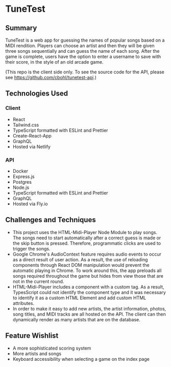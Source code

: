 # TuneTest

## Summary

TuneTest is a web app for guessing the names of popular songs based on a MIDI rendition. Players can choose an artist and then they will be given three songs sequentially and can guess the name of each song. After the game is complete, users have the option to enter a username to save with their score, in the style of an old arcade game.

(This repo is the client side only. To see the source code for the API, please see https://github.com/cbohl/tunetest-api.)

## Technologies Used

### Client

- React
- Tailwind.css
- TypeScript formatted with ESLint and Prettier
- Create-React-App
- GraphQL
- Hosted via Netlify

### API

- Docker
- Express.js
- Postgres
- Node.js
- TypeScript formatted with ESLint and Prettier
- GraphQL
- Hosted via Fly.io

## Challenges and Techniques

- This project uses the HTML-Midi-Player Node Module to play songs. The songs need to start automatically after a correct guess is made or the skip button is pressed. Therefore, programmatic clicks are used to trigger the songs.
- Google Chrome's AudioContext feature requires audio events to occur as a direct result of user action. As a result, the use of reloading components through React DOM manipulation would prevent the automatic playing in Chrome. To work around this, the app preloads all songs required throughout the game but hides from view those that are not in the current round.
- HTML-Midi-Player includes a component with a custom tag. As a result, TypesScript could not identify the component type and it was necessary to identify it as a custom HTML Element and add custom HTML attributes.
- In order to make it easy to add new artists, the artist information, photos, song titles, and MIDI tracks are all hosted on the API. The client can then dynamically render as many artists that are on the database.

## Feature Wishlist

- A more sophisticated scoring system
- More artists and songs
- Keyboard accessibility when selecting a game on the index page
